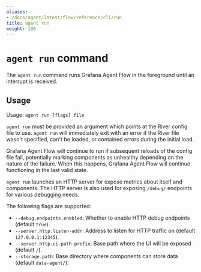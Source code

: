 ```yaml
---
aliases:
- /docs/agent/latest/flow/reference/cli/run
title: agent run
weight: 100
---
```


# `agent run` command

The `agent run` command runs Grafana Agent Flow in the foreground until an
interrupt is received.

## Usage

Usage: `agent run [flags] file`

`agent run` must be provided an argument which points at the River config file
to use. `agent run` will immediately exit with an error if the River file
wasn't specified, can't be loaded, or contained errors during the initial load.

Grafana Agent Flow will continue to run if subsequent reloads of the config
file fail, potentially marking components as unhealthy depending on the nature
of the failure. When this happens, Grafana Agent Flow will continue functioning
in the last valid state.

`agent run` launches an HTTP server for expose metrics about itself and
components. The HTTP server is also used for exposing `/debug/` endpoints for
various debugging needs.

The following flags are supported:

* `--debug.endpoints.enabled`: Whether to enable HTTP debug endpoints (default `true`).
* `--server.http.listen-addr`: Address to listen for HTTP traffic on (default `127.0.0.1:12345`).
* `--server.http.ui-path-prefix`: Base path where the UI will be exposed (default `/`).
* `--storage.path`: Base directory where components can store data (default `data-agent/`).
